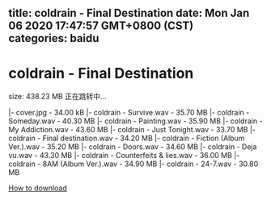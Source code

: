 
title: coldrain - Final Destination
date: Mon Jan 06 2020 17:47:57 GMT+0800 (CST)    
categories: baidu
---

# coldrain - Final Destination
size: 438.23 MB
 正在跳转中...
 
|- cover.jpg - 34.00 kB
|- coldrain - Survive.wav - 35.70 MB
|- coldrain - Someday.wav - 40.30 MB
|- coldrain - Painting.wav - 35.90 MB
|- coldrain - My Addiction.wav - 43.60 MB
|- coldrain - Just Tonight.wav - 33.70 MB
|- coldrain - Final destination.wav - 34.20 MB
|- coldrain - Fiction (Album Ver.).wav - 35.20 MB
|- coldrain - Doors.wav - 34.60 MB
|- coldrain - Deja vu.wav - 43.30 MB
|- coldrain - Counterfeits & lies.wav - 36.00 MB
|- coldrain - 8AM (Album Ver.).wav - 34.90 MB
|- coldrain - 24-7.wav - 30.80 MB

[How to download](https://bpcam.bemobtrk.com/go/2ceec3aa-1ca2-46d6-b9ff-aaa5c184517c?jno=4271)